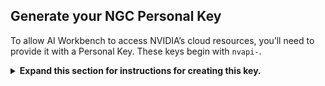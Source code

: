 ## Generate your NGC Personal Key

To allow AI Workbench to access NVIDIA’s cloud resources, you’ll need to provide it with a Personal Key. These keys begin with `nvapi-`.

<details>
<summary>
<b>Expand this section for instructions for creating this key.</b>
</summary>

1. Go to the [NGC Personal Key Manager](https://org.ngc.nvidia.com/setup/personal-keys). If you are prompted to, then register for a new account and sign in.

    > **HINT** You can find this tool by logging into [ngc.nvidia.com](https://ngc.nvidia.com), expanding your profile menu on the top right, selecting *Setup*, and then selecting *Generate Personal Key*.

1. Select *Generate Personal Key*.

    ![Generate Personal Key](_static/generate_personal_key.png)

1. Enter any value as the Key name, an expiration of 12 months is fine, and select all the services. Press *Generate Personal Key* when you are finished.

    ![Personal Key Form](_static/personal_key_form.png)

1. Save your personal key for later. Workbench will need it and there is no way to retrieve it later. If the key is lost, a new one must be created. Protect this key as if it were a password.

    ![Personal Key](_static/personal_key.png)

</details>
